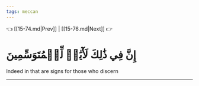 ```yaml
---
tags: meccan
---
```


👈 [[15-74.md|Prev]] | [[15-76.md|Next]] 👉

# إِنَّ فِي ذَٰلِكَ لَأٓيَٰتٖ لِّلۡمُتَوَسِّمِينَ

Indeed in that are signs for those who discern

---

